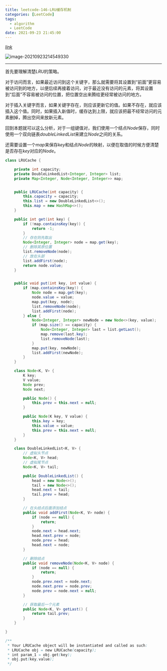 ```yaml
---
title: leetcode-146-LRU缓存机制
categories: [LeetCode]
tags:
  - algorithm
  - LeetCode
date: 2021-09-23 21:45:00
---
```


[$link$](https://leetcode-cn.com/problems/lru-cache/)

![image-20210923214549330](https://gitee.com/cao_ziqiang/img/raw/master/20210923214549.png)

<hr/>

首先要理解清楚$LRU$的策略。

对于访问而言，如果最近访问到这个关键字，那么就需要将其设置到“前面”更容易被访问到的地方，以便后续再接着访问，对于最近没有访问的元素，将其设置到“后面”不容易被访问的位置，把位置空出来腾给更经常被访问的地方。

对于插入关键字而言，如果关键字存在，则应该更新它的值。如果不存在，就应该插入这个值。同时，如果插入新值时，缓存达到上限，就应该把最不经常访问的元素删掉，腾出空间来放新元素。

回到本题就可以这么分析，对于一组键值对，我们使用一个结点$Node$保存，同时使用一个双向链表$doubleLinkedList$来建立$Node$之间的关系。

还需要设置一个$map$来保存$key$和结点$Node$的映射，以便在取值的时候方便清楚是否存在$key$对应的$Node$。

```java
class LRUCache {

    private int capacity;
    private DoubleLinkedList<Integer, Integer> list;
    private Map<Integer, Node<Integer, Integer>> map;


    public LRUCache(int capacity) {
        this.capacity = capacity;
        this.list = new DoubleLinkedList<>();
        this.map = new HashMap<>();
    }

    public int get(int key) {
        if (!map.containsKey(key)) {
            return -1;
        }
        // 存在则先取出
        Node<Integer, Integer> node = map.get(key);
        // 删除其原位置
        list.removeNode(node);
        // 放在头部
        list.addFirst(node);
        return node.value;
    }


    public void put(int key, int value) {
        if (map.containsKey(key)) {
            Node node = map.get(key);
            node.value = value;
            map.put(key, node);
            list.removeNode(node);
            list.addFirst(node);
        } else {
            Node<Integer, Integer> newNode = new Node<>(key, value);
            if (map.size() == capacity) {
                Node<Integer, Integer> last = list.getLast();
                map.remove(last.key);
                list.removeNode(last);
            }
            map.put(key, newNode);
            list.addFirst(newNode);
        }
    }

    class Node<K, V> {
        K key;
        V value;
        Node prev;
        Node next;

        public Node() {
            this.prev = this.next = null;
        }

        public Node(K key, V value) {
            this.key = key;
            this.value = value;
            this.prev = this.next = null;
        }
    }

    class DoubleLinkedList<K, V> {
        // 虚拟头节点
        Node<K, V> head;
        // 虚拟尾节点
        Node<K, V> tail;

        public DoubleLinkedList() {
            head = new Node<>();
            tail = new Node<>();
            head.next = tail;
            tail.prev = head;
        }

        // 在头结点后面添加结点
        public void addFirst(Node<K, V> node) {
            if (node == null) {
                return;
            }
            node.next = head.next;
            head.next.prev = node;
            node.prev = head;
            head.next = node;
        }

        // 删除结点
        public void removeNode(Node<K, V> node) {
            if (node == null) {
                return;
            }
            node.prev.next = node.next;
            node.next.prev = node.prev;
            node.prev = node.next = null;
        }

        // 获取最后一个元素
        public Node<K, V> getLast() {
            return tail.prev;
        }
    }

}

/**
 * Your LRUCache object will be instantiated and called as such:
 * LRUCache obj = new LRUCache(capacity);
 * int param_1 = obj.get(key);
 * obj.put(key,value);
 */
```






